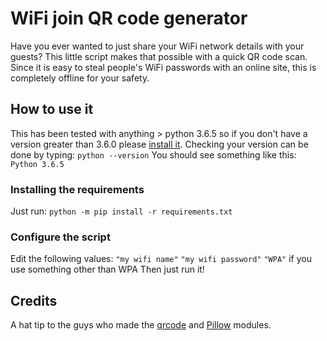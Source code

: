 # WiFi join QR code generator
Have you ever wanted to just share your WiFi network details with your guests? This little script
makes that possible with a quick QR code scan.
Since it is easy to steal people's WiFi passwords with an online site, this is completely offline for your safety.

## How to use it
This has been tested with anything > python 3.6.5 so if you don't have a version greater than 3.6.0 please
[install it](https://www.python.org/downloads/).
Checking your version can be done by typing:
```python --version```
You should see something like this:
```Python 3.6.5```

### Installing the requirements
Just run:
```python -m pip install -r requirements.txt```

### Configure the script
Edit the following values:
```"my wifi name"```
```"my wifi password"```
```"WPA"``` if you use something other than WPA
Then just run it!

## Credits
A hat tip to the guys who made the [qrcode](https://pypi.org/project/qrcode/) and [Pillow](https://pypi.org/project/Pillow/) modules.






